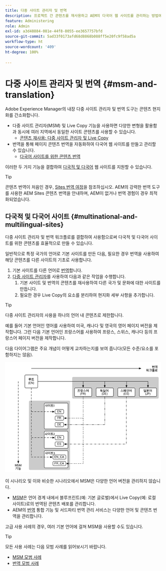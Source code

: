 ```yaml
---
title: 다중 사이트 관리자 및 번역
description: 프로젝트 간 콘텐츠를 재사용하고 AEM의 다국어 웹 사이트를 관리하는 방법에 대해 알아봅니다.
feature: Administering
role: Admin
exl-id: a3d48884-081e-44f8-8055-ee3657757bfd
source-git-commit: 5ad33f0173afd68d8868b088ff5e20fc9f58ad5a
workflow-type: ht
source-wordcount: '409'
ht-degree: 100%

---
```


# 다중 사이트 관리자 및 번역 {#msm-and-translation}

Adobe Experience Manager의 내장 다중 사이트 관리자 및 번역 도구는 콘텐츠 현지화를 간소화합니다.

* 다중 사이트 관리자(MSM) 및 Live Copy 기능을 사용하면 다양한 변형을 활용함과 동시에 여러 지역에서 동일한 사이트 콘텐츠를 사용할 수 있습니다.
   * [콘텐츠 재사용: 다중 사이트 관리자 및 Live Copy](msm/overview.md)
* 번역을 통해 페이지 콘텐츠 번역을 자동화하여 다국어 웹 사이트를 만들고 관리할 수 있습니다.
   * [다국어 사이트를 위한 콘텐츠 번역](translation/overview.md)

이러한 두 가지 기능을 결합하여 [다국적 및 다국어](#multinational-and-multilingual-sites) 웹 사이트를 지원할 수 있습니다.

>[!TIP]
>
>콘텐츠 번역이 처음인 경우, [Sites 번역 여정](/help/journey-sites/translation/overview.md)을 참조하십시오. AEM의 강력한 번역 도구를 사용한 AEM Sites 콘텐츠 번역을 안내하며, AEM이 없거나 번역 경험이 경우 최적화되었습니다.

## 다국적 및 다국어 사이트 {#multinational-and-multilingual-sites}

다중 사이트 관리자 및 번역 워크플로를 결합하여 사용함으로써 다국적 및 다국어 사이트를 위한 콘텐츠를 효율적으로 만들 수 있습니다.

일반적으로 특정 국가의 언어로 기본 사이트를 만든 다음, 필요한 경우 번역을 사용하여 해당 콘텐츠를 다른 사이트의 기초로 사용합니다.

1. 기본 사이트를 다른 언어로 [번역](translation/overview.md)합니다.
1. [다중 사이트 관리자](msm/overview.md)를 사용하여 다음과 같은 작업을 수행합니다.
   1. 기본 사이트 및 번역의 콘텐츠를 재사용하여 다른 국가 및 문화에 대한 사이트를 만듭니다.
   1. 필요한 경우 Live Copy의 요소를 분리하여 현지화 세부 사항을 추가합니다.

>[!TIP]
>
>다중 사이트 관리자의 사용을 하나의 언어 내 콘텐츠로 제한합니다.
>
>예를 들어 기본 언어인 영어를 사용하여 미국, 캐나다 및 영국의 영어 페이지 버전을 제작합니다. 그런 다음 기본 언어인 프랑스어를 사용하여 프랑스, 스위스, 캐나다 등의 프랑스어 페이지 버전을 제작합니다.

다음 다이어그램은 주요 개념이 어떻게 교차하는지를 보여 줍니다(모든 수준/요소를 포함하지는 않음).

![현지화 개요](assets/localization-overview.png)

이 시나리오 및 이와 비슷한 시나리오에서 MSM은 다양한 언어 버전을 관리하지 않습니다.

* [MSM](msm/overview.md)은 언어 경계 내에서 블루프린트(예: 기본 글로벌)에서 Live Copy(예: 로컬 사이트)로의 번역된 콘텐츠 배포를 관리합니다.
* AEM의 [번역](translation/overview.md) 통합 기능 및 서드파티 번역 관리 서비스는 다양한 언어 및 콘텐츠 번역을 관리합니다.

고급 사용 사례의 경우, 여러 기본 언어에 걸쳐 MSM을 사용할 수도 있습니다.

>[!TIP]
>
>모든 사용 사례는 다음 모범 사례를 읽어보시기 바랍니다.
>
>* [MSM 모범 사례](msm/best-practices.md)
>* [번역 모범 사례](translation/best-practices.md)
